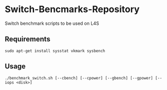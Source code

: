 # Switch-Bencmarks-Repository

Switch benchmark scripts to be used on L4S

## Requirements

`sudo apt-get install sysstat vkmark sysbench`

## Usage

`./benchmark_switch.sh [--cbench] [--cpower] [--gbench] [--gpower] [--iops <disk>]`

